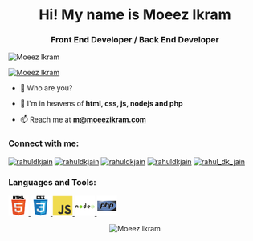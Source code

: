 <h1 align="center">Hi! My name is <strong>Moeez Ikram</strong></h1>

<h3 align="center">Front End Developer / Back End Developer</h3>
<p align="left"> <img src=https://komarev.com/ghpvc/?username=moeezikram alt="Moeez Ikram"/> </p>

<p align="left"> <a href="https://twitter.com/moeeezikram" target="blank"><img src="https://img.shields.io/twitter/follow/moeeezikram?logo=twitter&style=for-the-badge" alt="Moeez Ikram" /></a> </p>


- 🤔 Who are you?

- 💬 I'm in heavens of **html, css, js, nodejs and php**

- 📫 Reach me at **m@moeezikram.com**


<h3 align="left">Connect with me:</h3>
<p align="left">
<a href="https://codepen.io/moeezikram" target="blank"><img align="center" src="https://cdn.jsdelivr.net/npm/simple-icons@3.0.1/icons/codepen.svg" alt="rahuldkjain" height="30" width="40" /></a>
<a href="https://dev.to/moeezikram" target="blank"><img align="center" src="https://cdn.jsdelivr.net/npm/simple-icons@3.0.1/icons/dev-dot-to.svg" alt="rahuldkjain" height="30" width="40" /></a>
<a href="https://twitter.com/moeeezikram" target="blank"><img align="center" src="https://cdn.jsdelivr.net/npm/simple-icons@3.0.1/icons/twitter.svg" alt="rahuldkjain" height="30" width="40" /></a>
<a href="https://linkedin.com/in/moeezikram" target="blank"><img align="center" src="https://cdn.jsdelivr.net/npm/simple-icons@3.0.1/icons/linkedin.svg" alt="rahuldkjain" height="30" width="40" /></a>
<a href="https://instagram.com/moeeezikram" target="blank"><img align="center" src="https://cdn.jsdelivr.net/npm/simple-icons@3.0.1/icons/instagram.svg" alt="rahul_dk_jain" height="30" width="40" /></a>
</p>

<h3 align="left">Languages and Tools:</h3>
<p align="left">
    <a href="https://www.w3.org/html/" target="_blank"> <img src="https://raw.githubusercontent.com/devicons/devicon/master/icons/html5/html5-original-wordmark.svg" alt="html5" width="40" height="40"/> </a>
    <a href="https://www.w3schools.com/css/" target="_blank"> <img src="https://raw.githubusercontent.com/devicons/devicon/master/icons/css3/css3-original-wordmark.svg" alt="css3" width="40" height="40"/> </a>
    <a href="https://developer.mozilla.org/en-US/docs/Web/JavaScript" target="_blank"> <img src="https://raw.githubusercontent.com/devicons/devicon/master/icons/javascript/javascript-original.svg" alt="javascript" width="40" height="40"/> </a>
      <a href="https://nodejs.org" target="_blank"> <img src="https://raw.githubusercontent.com/devicons/devicon/master/icons/nodejs/nodejs-original-wordmark.svg" alt="nodejs" width="40" height="40"/> </a> 
    <a href="https://www.php.net/" target="_blank"> <img src="https://raw.githubusercontent.com/devicons/devicon/master/icons/php/php-original.svg" alt="nodejs" width="40" height="40"/> </a>
    </p>


<p align="center"> <img src=https://github-readme-stats.vercel.app/api?username=moeezikram&show_icons=true alt="Moeez Ikram" /> </p>
